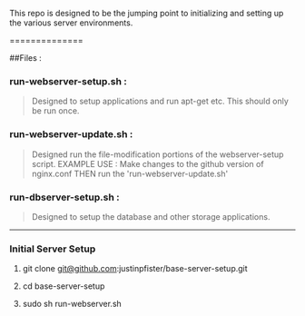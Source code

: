 This repo is designed to be the jumping point to initializing and setting up the various server environments.

==============

##Files :

###  run-webserver-setup.sh :

>   Designed to setup applications and run apt-get etc. This should only be run once.

### run-webserver-update.sh :

>   Designed run the file-modification portions of the webserver-setup script.
>   EXAMPLE USE : Make changes to the github version of nginx.conf THEN run the 'run-webserver-update.sh'

### run-dbserver-setup.sh :

>   Designed to setup the database and other storage applications.

-------------------

### Initial Server Setup

1. git clone git@github.com:justinpfister/base-server-setup.git

2. cd base-server-setup

3. sudo sh run-webserver.sh

